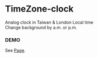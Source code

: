 # TimeZone-clock
Analog clock in Taiwan &amp; London Local time </br>
Change background by a.m. or p.m.

### DEMO
See [Page](https://lillianniu3640.github.io/TimeZone-clock/).

